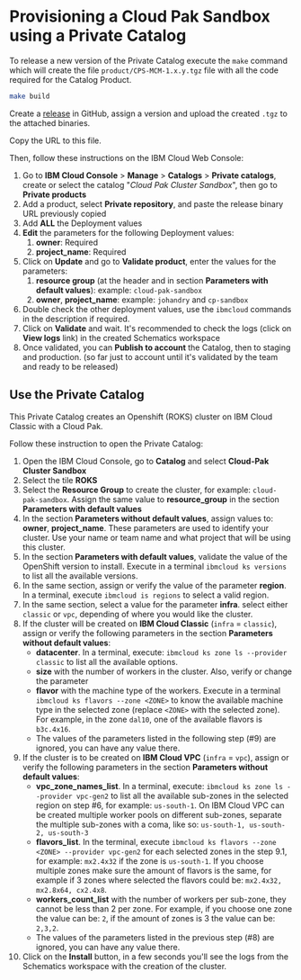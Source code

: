 # Provisioning a Cloud Pak Sandbox using a Private Catalog

To release a new version of the Private Catalog execute the `make` command which will create the file `product/CPS-MCM-1.x.y.tgz` file with all the code required for the Catalog Product.

```bash
make build
```

Create a [release](https://github.com/ibm-hcbt/cloud-pak-sandboxes/releases) in GitHub, assign a version and upload the created `.tgz` to the attached binaries.

Copy the URL to this file.

Then, follow these instructions on the IBM Cloud Web Console:

1. Go to **IBM Cloud Console** > **Manage** > **Catalogs** > **Private catalogs**, create or select the catalog "_Cloud Pak Cluster Sandbox_", then go to **Private products**
2. Add a product, select **Private repository**, and paste the release binary URL previously copied
3. Add **ALL** the Deployment values
4. **Edit** the parameters for the following Deployment values:
   1. **owner**: Required
   2. **project_name**: Required
5. Click on **Update** and go to **Validate product**, enter the values for the parameters:
   1. **resource group** (at the header and in section **Parameters with default values**): example: `cloud-pak-sandbox`
   2. **owner**, **project_name**: example: `johandry` and `cp-sandbox`
6. Double check the other deployment values, use the `ibmcloud` commands in the description if required.
7. Click on **Validate** and wait. It's recommended to check the logs (click on **View logs** link) in the created Schematics workspace
8. Once validated, you can **Publish to account** the Catalog, then to staging and production. (so far just to account until it's validated by the team and ready to be released)

## Use the Private Catalog

This Private Catalog creates an Openshift (ROKS) cluster on IBM Cloud Classic with a Cloud Pak.

Follow these instruction to open the Private Catalog:

1. Open the IBM Cloud Console, go to **Catalog** and select **Cloud-Pak Cluster Sandbox**
2. Select the tile **ROKS**
3. Select the **Resource Group** to create the cluster, for example: `cloud-pak-sandbox`. Assign the same value to **resource_group** in the section **Parameters with default values**
4. In the section **Parameters without default values**, assign values to: **owner**, **project_name**. These parameters are used to identify your cluster. Use your name or team name and what project that will be using this cluster.
5. In the section **Parameters with default values**, validate the value of the OpenShift version to install. Execute in a terminal `ibmcloud ks versions` to list all the available versions.
6. In the same section, assign or verify the value of the parameter **region**. In a terminal, execute `ibmcloud is regions` to select a valid region.
7. In the same section, select a value for the parameter **infra**. select either `classic` or `vpc`, depending of where you would like the cluster.
8. If the cluster will be created on **IBM Cloud Classic** (`infra` = `classic`), assign or verify the following parameters in the section **Parameters without default values**:
   - **datacenter**. In a terminal, execute: `ibmcloud ks zone ls --provider classic` to list all the available options.
   - **size** with the number of workers in the cluster. Also, verify or change the parameter
   - **flavor** with the machine type of the workers. Execute in a terminal `ibmcloud ks flavors --zone <ZONE>` to know the available machine type in the selected zone (replace `<ZONE>` with the selected zone). For example, in the zone `dal10`, one of the available flavors is `b3c.4x16`.
   - The values of the parameters listed in the following step (#9) are ignored, you can have any value there.
9. If the cluster is to be created on **IBM Cloud VPC** (`infra` = `vpc`), assign or verify the following parameters in the section **Parameters without default values**:
   - **vpc_zone_names_list**. In a terminal, execute: `ibmcloud ks zone ls --provider vpc-gen2` to list all the available sub-zones in the selected region on step #6, for example: `us-south-1`. On IBM Cloud VPC can be created multiple worker pools on different sub-zones, separate the multiple sub-zones with a coma, like so: `us-south-1, us-south-2, us-south-3`
   - **flavors_list**. In the terminal, execute `ibmcloud ks flavors --zone <ZONE> --provider vpc-gen2` for each selected zones in the step 9.1, for example: `mx2.4x32` if the zone is `us-south-1`. If you choose multiple zones make sure the amount of flavors is the same, for example if 3 zones where selected the flavors could be: `mx2.4x32, mx2.8x64, cx2.4x8`.
   - **workers_count_list** with the number of workers per sub-zone, they cannot be less than 2 per zone. For example, if you choose one zone the value can be: `2`, if the amount of zones is 3 the value can be: `2,3,2`.
   - The values of the parameters listed in the previous step (#8) are ignored, you can have any value there.
10. Click on the **Install** button, in a few seconds you'll see the logs from the Schematics workspace with the creation of the cluster.
